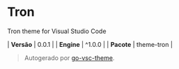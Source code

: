 # Tron

Tron theme for Visual Studio Code

| **Versão** | 0.0.1 |
| **Engine** | ^1.0.0 |
| **Pacote** | theme-tron |

> Autogerado por [go-vsc-theme](https://github.com/natalbu/go-vsc-theme).
